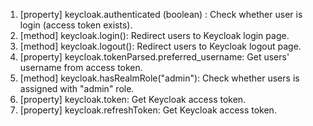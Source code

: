 1. [property] keycloak.authenticated (boolean) : Check whether user is login (access token exists).
2. [method] keycloak.login(): Redirect users to Keycloak login page.
3. [method] keycloak.logout(): Redirect users to Keycloak logout page.
4. [property] keycloak.tokenParsed.preferred_username: Get users' username from access token.
5. [method] keycloak.hasRealmRole("admin"): Check whether users is assigned with "admin" role. 
6. [property] keycloak.token: Get Keycloak access token.
7. [property] keycloak.refreshToken: Get Keycloak access token.